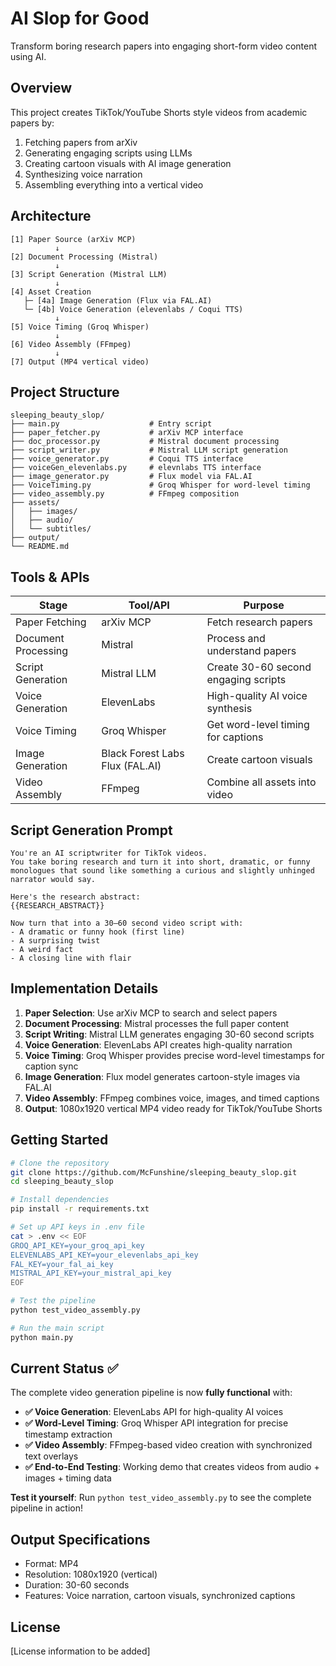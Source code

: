 # AI Slop for Good

Transform boring research papers into engaging short-form video content using AI.

## Overview

This project creates TikTok/YouTube Shorts style videos from academic papers by:
1. Fetching papers from arXiv
2. Generating engaging scripts using LLMs
3. Creating cartoon visuals with AI image generation
4. Synthesizing voice narration
5. Assembling everything into a vertical video

## Architecture

```
[1] Paper Source (arXiv MCP)
          ↓
[2] Document Processing (Mistral)
          ↓
[3] Script Generation (Mistral LLM)
          ↓
[4] Asset Creation
   ├─ [4a] Image Generation (Flux via FAL.AI)
   └─ [4b] Voice Generation (elevenlabs / Coqui TTS)
          ↓
[5] Voice Timing (Groq Whisper)
          ↓
[6] Video Assembly (FFmpeg)
          ↓
[7] Output (MP4 vertical video)
```

## Project Structure

```
sleeping_beauty_slop/
├── main.py                    # Entry script
├── paper_fetcher.py           # arXiv MCP interface
├── doc_processor.py           # Mistral document processing
├── script_writer.py           # Mistral LLM script generation
├── voice_generator.py         # Coqui TTS interface
├── voiceGen_elevenlabs.py     # elevnlabs TTS interface
├── image_generator.py         # Flux model via FAL.AI
├── VoiceTiming.py             # Groq Whisper for word-level timing
├── video_assembly.py          # FFmpeg composition
├── assets/
│   ├── images/
│   ├── audio/
│   └── subtitles/
├── output/
└── README.md
```

## Tools & APIs

| Stage | Tool/API | Purpose |
|-------|----------|---------|
| Paper Fetching | arXiv MCP | Fetch research papers |
| Document Processing | Mistral | Process and understand papers |
| Script Generation | Mistral LLM | Create 30-60 second engaging scripts |
| Voice Generation | ElevenLabs | High-quality AI voice synthesis |
| Voice Timing | Groq Whisper | Get word-level timing for captions |
| Image Generation | Black Forest Labs Flux (FAL.AI) | Create cartoon visuals |
| Video Assembly | FFmpeg | Combine all assets into video |

## Script Generation Prompt

```
You're an AI scriptwriter for TikTok videos. 
You take boring research and turn it into short, dramatic, or funny monologues that sound like something a curious and slightly unhinged narrator would say. 

Here's the research abstract:
{{RESEARCH_ABSTRACT}}

Now turn that into a 30–60 second video script with:
- A dramatic or funny hook (first line)
- A surprising twist
- A weird fact
- A closing line with flair
```

## Implementation Details

1. **Paper Selection**: Use arXiv MCP to search and select papers
2. **Document Processing**: Mistral processes the full paper content
3. **Script Writing**: Mistral LLM generates engaging 30-60 second scripts
4. **Voice Generation**: ElevenLabs API creates high-quality narration
5. **Voice Timing**: Groq Whisper provides precise word-level timestamps for caption sync
6. **Image Generation**: Flux model generates cartoon-style images via FAL.AI
7. **Video Assembly**: FFmpeg combines voice, images, and timed captions
8. **Output**: 1080x1920 vertical MP4 video ready for TikTok/YouTube Shorts

## Getting Started

```bash
# Clone the repository
git clone https://github.com/McFunshine/sleeping_beauty_slop.git
cd sleeping_beauty_slop

# Install dependencies
pip install -r requirements.txt

# Set up API keys in .env file
cat > .env << EOF
GROQ_API_KEY=your_groq_api_key
ELEVENLABS_API_KEY=your_elevenlabs_api_key
FAL_KEY=your_fal_ai_key
MISTRAL_API_KEY=your_mistral_api_key
EOF

# Test the pipeline
python test_video_assembly.py

# Run the main script
python main.py
```

## Current Status ✅

The complete video generation pipeline is now **fully functional** with:

- **✅ Voice Generation**: ElevenLabs API for high-quality AI voices
- **✅ Word-Level Timing**: Groq Whisper API integration for precise timestamp extraction  
- **✅ Video Assembly**: FFmpeg-based video creation with synchronized text overlays
- **✅ End-to-End Testing**: Working demo that creates videos from audio + images + timing data

**Test it yourself**: Run `python test_video_assembly.py` to see the complete pipeline in action!

## Output Specifications

- Format: MP4
- Resolution: 1080x1920 (vertical)
- Duration: 30-60 seconds
- Features: Voice narration, cartoon visuals, synchronized captions

## License

[License information to be added]

